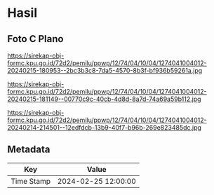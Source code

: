 # Hasil

## Foto C Plano

https://sirekap-obj-formc.kpu.go.id/72d2/pemilu/ppwp/12/74/04/10/04/1274041004012-20240215-180953--2bc3b3c8-7da5-4570-8b3f-bf936b59261a.jpg

https://sirekap-obj-formc.kpu.go.id/72d2/pemilu/ppwp/12/74/04/10/04/1274041004012-20240215-181149--00770c9c-40cb-4d8d-8a7d-74a69a59b112.jpg

https://sirekap-obj-formc.kpu.go.id/72d2/pemilu/ppwp/12/74/04/10/04/1274041004012-20240214-214501--12edfdcb-13b9-40f7-b96b-269e823485dc.jpg


## Metadata

| Key        | Value               |
| ---------- | ------------------- |
| Time Stamp | 2024-02-25 12:00:00 |



